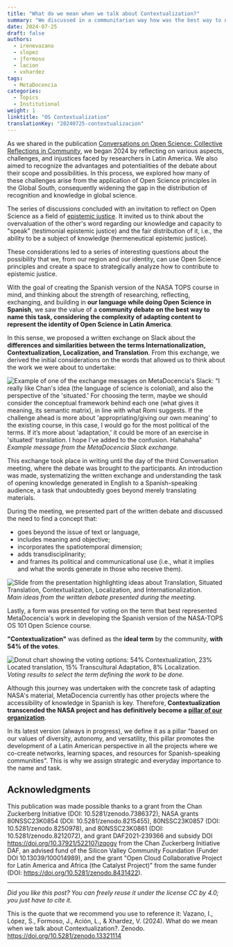 ```yaml
---
title: "What do we mean when we talk about Contextualization?"
summary: "We discussed in a communitarian way how was the best way to name the task, thinking about the complexity of adapting the contents to represent the identity of Open Science in Latin America."
date: 2024-07-25
draft: false
authors:
  - irenevazano
  - slopez
  - jformoso
  - lacion
  - vxhardez
tags:
  - MetaDocencia
categories:
  - Topics
  - Institutional
weight: 1
linktitle: "OS Contextualization"
translationKey: "20240725-contextualizacion"
---
```


As we shared in the publication [Conversations on Open Science: Collective Reflections in Community](/en/post/2024/20240506-osreflections/), we began 2024 by reflecting on various aspects, challenges, and injustices faced by researchers in Latin America. We also aimed to recognize the advantages and potentialities of the debate about their scope and possibilities. In this process, we explored how many of these challenges arise from the application of Open Science principles in the Global South, consequently widening the gap in the distribution of recognition and knowledge in global science.

The series of discussions concluded with an invitation to reflect on Open Science as a field of [epistemic justice](https://www.zotero.org/groups/5442154/ciencia_abierta_en_comunidad/items/B6QEUVSP/library). It invited us to think about the overvaluation of the other's word regarding our knowledge and capacity to "speak" (testimonial epistemic justice) and the fair distribution of it, i.e., the ability to be a subject of knowledge (hermeneutical epistemic justice).

These considerations led to a series of interesting questions about the possibility that we, from our region and our identity, can use Open Science principles and create a space to strategically analyze how to contribute to epistemic justice.

With the goal of creating the Spanish version of the NASA TOPS course in mind, and thinking about the strength of researching, reflecting, exchanging, and building in **our language while doing Open Science in Spanish**, we saw the value of a **community debate on the best way to name this task, considering the complexity of adapting content to represent the identity of Open Science in Latin America**.

In this sense, we proposed a written exchange on Slack about the **differences and similarities between the terms Internationalization, Contextualization, Localization, and Translation**. From this exchange, we derived the initial considerations on the words that allowed us to think about the work we were about to undertake:

![Example of one of the exchange messages on MetaDocencia's Slack: "I really like Chan's idea (the language of science is colonial), and also the perspective of the 'situated.' For choosing the term, maybe we should consider the conceptual framework behind each one (what gives it meaning, its semantic matrix), in line with what Romi suggests. If the challenge ahead is more about 'appropriating/giving our own meaning' to the existing course, in this case, I would go for the most political of the terms. If it’s more about 'adaptation,' it could be more of an exercise in 'situated' translation. I hope I've added to the confusion. Hahahaha"](/img/discusion-context-slack.png)  
*Example message from the MetaDocencia Slack exchange.*

This exchange took place in writing until the day of the third Conversation meeting, where the debate was brought to the participants. An introduction was made, systematizing the written exchange and understanding the task of opening knowledge generated in English to a Spanish-speaking audience, a task that undoubtedly goes beyond merely translating materials.

During the meeting, we presented part of the written debate and discussed the need to find a concept that:
- goes beyond the issue of text or language,
- includes meaning and objective;
- incorporates the spatiotemporal dimension;
- adds transdisciplinarity;
- and frames its political and communicational use (i.e., what it implies and what the words generate in those who receive them).

![Slide from the presentation highlighting ideas about Translation, Situated Translation, Contextualization, Localization, and Internationalization.](/img/discusion-context-propuestas.png)  
*Main ideas from the written debate presented during the meeting.*

Lastly, a form was presented for voting on the term that best represented MetaDocencia's work in developing the Spanish version of the NASA-TOPS OS 101 Open Science course.

**"Contextualization"** was defined as the **ideal term** by the community, **with 54% of the votes**.

![Donut chart showing the voting options: 54% Contextualization, 23% Located translation, 15% Transcultural Adaptation, 8% Localization.](/img/vot-context-dona-en.png)  
*Voting results to select the term defining the work to be done.*

Although this journey was undertaken with the concrete task of adapting NASA's material, MetaDocencia currently has other projects where the accessibility of knowledge in Spanish is key. Therefore, **Contextualization transcended the NASA project and has definitively become a [pillar of our organization](/en/institucional/)**.

In its latest version (always in progress), we define it as a pillar "based on our values of diversity, autonomy, and versatility, this pillar promotes the development of a Latin American perspective in all the projects where we co-create networks, learning spaces, and resources for Spanish-speaking communities". This is why we assign strategic and everyday importance to the name and task.

## Acknowledgments
This publication was made possible thanks to a grant from the Chan Zuckerberg Initiative (DOI: 10.5281/zenodo.7386372), NASA grants 80NSSC23K0854 (DOI: 10.5281/zenodo.8215455), 80NSSC23K0857 (DOI: 10.5281/zenodo.8250978), and 80NSSC23K0861 (DOI: 10.5281/zenodo.8212072), and grant DAF2021-239366 and subsidy DOI https://doi.org/10.37921/522107izqogv from the Chan Zuckerberg Initiative DAF, an advised fund of the Silicon Valley Community Foundation (Funder DOI 10.13039/100014989), and the grant "Open Cloud Collaborative Project for Latin America and Africa (the Catalyst Project)" from the same funder (DOI: https://doi.org/10.5281/zenodo.8431422).

---

*Did you like this post? You can freely reuse it under the license CC by 4.0; you just have to cite it.* 

This is the quote that we recommend you use to reference it: 
Vazano, I., López, S., Formoso, J., Ación, L., & Xhardez, V. (2024). What do we mean when we talk about Contextualization?. Zenodo. https://doi.org/10.5281/zenodo.13321114
